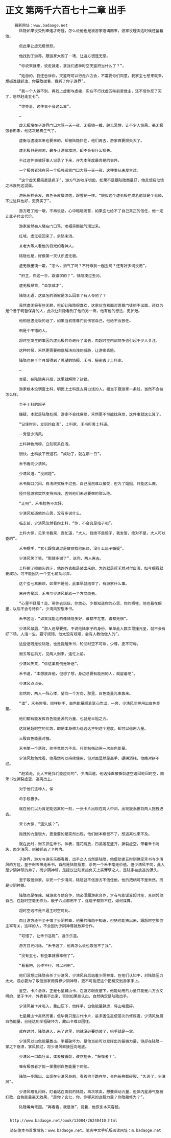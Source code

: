 # 正文 第两千六百七十二章 出手
        最新网址：www.badaoge.net
          陆隐如果没受到牵连才奇怪，怎么说他也是被游家邀请而来，游家没理由这时候还留着他。
      
          但此事让虚无极愤怒。
      
          他找到子游界，跟游家大闹了一场，让游方很是无奈。
      
          “你说来就来，说走就走，拿我们虚神时空天鉴府当什么了？”。
      
          “姓游的，我还告诉你，天鉴府可以行走六方会，不需要你们同意，我家玄七想来就来，想抓谁就抓谁，你要敢拦着，我拆了你子游界”。
      
          “我一个人做不到，再找上虚衡与虚棱，实在不行找虚五味前辈做主，还不信你反了天了，居然赶走玄七”。
      
          “你等着，这件事不会这么算”。
      
          …
      
          虚无极堵在子游界门口大骂一天一夜，无极镜一戴，肆无忌惮，让不少人惊呆，毫无极强者形象，他这次是真生气了。
      
          虚衡与虚棱本来也要来的，却被陆隐拦住，他们再去，游家真要损失大了。
      
          虚无极只是闹闹，最多让游家难堪，却不会有什么损失。
      
          不过这件事被好事人记录了下来，评为本年度最奇葩的事件。
      
          一个极强者堵在另一个极强者家门口大骂一天一夜，这种事从未发生过。
      
          “这个虚无极简直是疯子”，游方气的咬牙切齿，如果不是跟陆隐商量好，他真想启动馈之术轰死这混蛋。
      
          游乐乐抓头发，白色头皮屑洒落，跟雪花一样，“貌似这个虚无极在成名前就是个无赖，不过这样也好，更真实了”。
      
          游方瞪了她一眼，不再说话，心中暗暗发誓，如果玄七给不了自己真正的信任，他一定让此子付出代价。
      
          游家居然被人堵在门口骂，老祖宗都能气活过来。
      
          红域，虚无极回来了，余怒未消。
      
          关老大等人看他的目光如看神人。
      
          陆隐也是，好像第一天认识虚无极。
      
          虚无极墨镜一戴，“怎么，消气了吗？不行跟我一起去骂？还有好多词没用”。
      
          “府主，你这一手，跟谁学的？”，陆隐凑过去问。
      
          虚无极昂首，“自学成才”。
      
          陆隐无语，这莫名的骄傲是怎么回事？有人夸他了？
      
          虽然虚无极有些无赖，但却让陆隐很喜欢，这家伙当初面对莲尊门徒拒不出面，还以为是个善于明哲保身的人，此次让陆隐看到了他的另一面，他有他的想法，更护短。
      
          他相信虚无极的话了，如果当初莲尊门徒伤害自己，他绝不会放任。
      
          倒是个不错的人。
      
          超时空发生的事因为虚无极的奇葩传了出去，而超时空内部竞争也引起不少人关注。
      
          这种时候，禾然更需要彻底解决白浅的威胁，让游家丢脸。
      
          陆隐也在半个月后得到了希望的情报，禾书，秘密去了土科家。
      
          …
      
          吉星，在陆隐离开后，这里就解除了封锁。
      
          游家根本没调查土科，明面上土科是支持白浅的人，相当于跟游家一条线，当然不会被怎么样。
      
          至于土科的暗子
      
          嫌疑，本就是陆隐杜撰，游家不会找麻烦，禾然更不可能找麻烦，这件事就这么算了。
      
          “记住时间，立刻约白浅”，土科家，禾书盯着土科道。
      
          一旁是少清风。
      
          土科神色肃穆，立刻联系白浅。
      
          很快，土科放下云通石，“成功了，就在那一日”。
      
          禾书看向少清风。
      
          少清风道，“没问题”。
      
          禾书胸口沉闷，白浅终究躲不过去，自己虽然难以接受，但为了姐姐，只能这么做。
      
          怪只怪游家突然支持白浅，否则他们未必要做的那么绝。
      
          “走吧”，禾书脸色不太好。
      
          少清风知道他的心思，没有多说什么。
      
          临走前，少清风忽然看向土科，“你，不会真是暗子吧”。
      
          土科大惊，见禾书看来，连忙道，“大人，我绝不是暗子，我发誓，绝对不是，大人可以查的”。
      
          禾书摆手，“玄七跟我说过是故意找他麻烦，没什么暗子嫌疑”。
      
          少清风笑了笑，“那就多谢了”，说完，两人离去。
      
          土科擦了擦额头的汗，他的外表都是装出来的，为的就是帮禾然对付白浅，如今眼看就要成功，可不能因为一个玄七前功尽弃。
      
          这个玄七真麻烦，如果不是他，此事早就结束了，有游家什么事。
      
          离开吉星后，禾书与少清风朝着一个方向而去。
      
          “心里不舒服？走，带你去玩玩，你放心，少尊知道你的心思，你的牺牲，他也看在眼里，以后不会亏待你”，少清风安慰禾书。
      
          禾书苦涩，“如果我能活的像陆隐多好，谁都不在意，谁都无惧”。
      
          少清风皱眉，“那人迟早要死，不说他陆家子的身份，单单此人数次顶撞元圣，就不会有好下场，人活一生，要守规矩，他太没有规矩，会有人教他做人的”。
      
          这些话既是说陆隐，也是提醒禾书，轮回时空不可辱，少尊，更不可辱。
      
          谢五等在前方，见两人到来，连忙上前。
      
          少清风失笑，“你这条狗倒是听话”。
      
          禾书道，“本想放弃他，但想了想，身边总要有能用的人，就留着吧”。
      
          少清风点点头。
      
          忽然的，两人一阵心悸，望向一个方向，那里，白色能量光束轰来。
      
          “谁”，禾书厉喝，同样抬手，白色能量顺着掌心而出，一旁，少清风同样用出白色能量。
      
          他们都有能发挥白色能量源的力量，也就是半祖之力。
      
          这就是超时空的优势，即便本身修为远远达不到这个程度，却可以借用力量。
      
          三股白色能量对撞。
      
          禾书第一个落败，他毕竟修为不高，只能勉强动用一次白色能量。
      
          少清风脸色难看，他虽然可以持续使用，但对面显然是高手，硬拼消耗，他绝对拼不过。
      
          “赶紧走，此人不是我们能应对的”，少清风道，他选择直接撕裂虚空返回轮回时空，而禾书也撕裂虚空，逃离出去。
      
          对于他们这种人，保
      
          命手段极多。
      
          就在他们以为肯定能逃离的一刻，一张卡片出现在两人中间，出现旋涡要将两人拖拽进去。
      
          禾书大惊，“遗失族？”。
      
          拖拽的力量很大，更重要的是突然出现，他们根本察觉不了，想逃离也来不及。
      
          就在此时，谢五抓住禾书，体表，莲花绽放，四品莲花盛开，撕裂虚空，带着禾书消失，而少清风，则被抓去了卡片内。
      
          子游界，游方与游乐乐都看着，出手之人当然是陆隐，他借助谢五时刻确定禾书与少清风的方位，至于谢五带走禾书，自然是陆隐授意，杀死一个禾书毫无价值，但少清风不同，此人是少阴神尊的弟子，而少阴神尊，是提议让陆家担负天上宗罪孽之人，是陆家被放逐的源头。
      
          至于取信游家，杀死一个少清风，陆隐就不信游方不信任他，他的把柄可不是禾然，而是少阴神尊。
      
          陆隐也是在赌，赌游家与他合作，他必须跟游家合作，才有可能谋算超时空，否则凭他自己，在超时空毫无作为，骰子六点都用不了，连暗子都抓不住，如何谋算。
      
          超时空远不是三君主时空可比。
      
          而且游方还不至于怕了少阴神尊，他要的陆隐不知道，但猜也能猜出来，跟超时空那位主宰有关，这样的人，不会因为少阴神尊就放弃合作。
      
          “可惜了，让禾书逃跑”，游乐乐道。
      
          游方目光闪烁，“禾书逃了，他再怎么说也取信不了我”。
      
          “没有玄七，有些事就很难做了”。
      
          “看看吧，合作不行，可以利用”。
      
          他们没想过陆隐会杀了少清风，少清风背后站着少阴神尊，在他们认知中，对陆隐压力太大，没必要为了取信游家而得罪少阴神尊，更不可能把这个把柄交到游家手上。
      
          星空，卡片悬浮，正是七星藏山卡，在游方眼皮底下，他能动用的力量只能是六方会文明的，至于卡片，外表看不出来，否则如果能认出，自然确定是陆隐出手。
      
          少清风被卡片吸入，重山压下，他挥手，白色能量肆虐，将山峰震碎。
      
          七星藏山卡虽然厉害，但毕竟只是古代卡片，最多困住星使层次的修炼者，少清风施展白色能量，已经达到半祖破坏力，藏山卡难以困住。
      
          就在这时，陆隐进入，来了这里，他就没必要伪装了，抬手就是一掌。
      
          少清风以白色能量轰击，半祖破坏力，是他当前可以发挥出的最强力量，但却在陆隐一掌之下崩溃，掌风掠过，将少清风直接压向地底。
      
          少清风一口血吐出，体表被震裂，骇然抬头，“极强者？”。
      
          唯有极强者才能一掌重创白色能量下的他。
      
          陆隐一步踏出，出现在少清风身前，看着他半跪在地，金色长袍都碎裂，“久违了，少清风”。
      
          少清风瞳孔闪烁，盯着站在面前的陆隐，再次咳血，想要调动力量，但体内星源气旋被打散，白色能量毫无效果，“是你？玄七，你，你哪来的这股力量？你隐藏修为？”。
      
          陆隐嘴角弯起，“再看看，我是谁”，说着，他恢复本来容貌。
      
      
      http://www.badaoge.net/book/13084/26240410.html
      
      请记住本书首发域名：www.badaoge.net。笔尖中文手机版阅读网址：m.badaoge.net